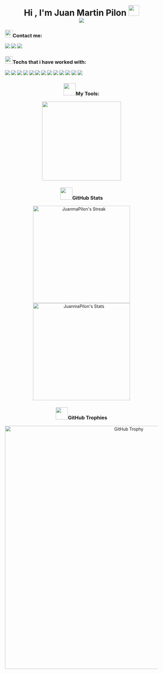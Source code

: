 <!-- Titulo -->

<h1 align="center"><b>Hi , I'm Juan Martin Pilon </b><img src="https://media.giphy.com/media/hvRJCLFzcasrR4ia7z/giphy.gif" width="35">
<br>
<img src="https://user-images.githubusercontent.com/73097560/115834477-dbab4500-a447-11eb-908a-139a6edaec5c.gif">

</h1>

<!--------------------------------------------------- Sociales ----------------------------------------------->

<div>

<h3>

<img src="https://media.giphy.com/media/v1.Y2lkPTc5MGI3NjExMms1Y2Y5MWRwZDNiM24ycTM1eTJzc2J3ZGRlZDFmbmw5eDczbHdrMyZlcD12MV9pbnRlcm5hbF9naWZfYnlfaWQmY3Q9cw/4v5vEC1ipAGORhhIbq/giphy.gif" width="25" /><b>Contact me:</b>

</h3>

<div>

<img src="https://img.shields.io/badge/Gmail-D14836?style=for-the-badge&logo=gmail&logoColor=white" />
<img src="https://img.shields.io/badge/LinkedIn-0077B5?style=for-the-badge&logo=linkedin&logoColor=white" />
<img src="https://img.shields.io/badge/Discord-5865F2?style=for-the-badge&logo=discord&logoColor=white" />

</div>

</div>

<!--------------------------------------------------- Skills ------------------------------------------------>

<div>

<h3>

<img src="https://media.giphy.com/media/v1.Y2lkPTc5MGI3NjExNHFuZWU2MDN0cTV4YXVuZzMwaDV0Mm5jdHNhYnRmbjNtbjg2YmlsbiZlcD12MV9pbnRlcm5hbF9naWZfYnlfaWQmY3Q9cw/UVG0BN8TOMKkPOJS6e/giphy.gif" width="25" /><b>Techs that i have worked with:</b>

<div>

<img src="https://img.shields.io/badge/HTML5-E34F26?style=for-the-badge&logo=html5&logoColor=white" />
<img src="https://img.shields.io/badge/CSS3-1572B6?style=for-the-badge&logo=css3&logoColor=white" />
<img src="https://img.shields.io/badge/JavaScript-323330?style=for-the-badge&logo=javascript&logoColor=F7DF1E" />
<img src="https://img.shields.io/badge/React-20232A?style=for-the-badge&logo=react&logoColor=61DAFB" />
<img src="https://img.shields.io/badge/Node%20js-339933?style=for-the-badge&logo=nodedotjs&logoColor=white" />
<img src="https://img.shields.io/badge/Vue%20js-35495E?style=for-the-badge&logo=vuedotjs&logoColor=4FC08D" />
<img src="https://img.shields.io/badge/nuxt%20js-00C58E?style=for-the-badge&logo=nuxtdotjs&logoColor=white" />
<img src="https://img.shields.io/badge/Angular-DD0031?style=for-the-badge&logo=angular&logoColor=white" />
<img src="https://img.shields.io/badge/Python-FFD43B?style=for-the-badge&logo=python&logoColor=blue" />
<img src="https://img.shields.io/badge/PHP-777BB4?style=for-the-badge&logo=php&logoColor=white" />
<img src="https://img.shields.io/badge/C%23-239120?style=for-the-badge&logo=csharp&logoColor=white" />
<img src="https://img.shields.io/badge/C%2B%2B-00599C?style=for-the-badge&logo=c%2B%2B&logoColor=white" />
<img src="https://img.shields.io/badge/C-00599C?style=for-the-badge&logo=c&logoColor=white" />


</div>

</h3>

</div>

<!--------------------------------------------------- Tools ------------------------------------------------>

<div align="center">

<p>
<h3>
<b><img src="https://media.giphy.com/media/v1.Y2lkPTc5MGI3NjExYzBjeHNvZ3FxZTN6c3J4dWp1cnphanNjZ2JxNGI0anZnOWJlNHZvciZlcD12MV9pbnRlcm5hbF9naWZfYnlfaWQmY3Q9cw/iDaCeaKrHhUI1I8e2b/giphy.gif" width="40" />My Tools:</b>
</h3>
<a href="https://skillicons.dev">
<img width="260" src="https://skillicons.dev/icons?i=vscode,github,git,vite,postman,npm,pinia,windows,linux,ubuntu,regex,bash,powershell,idea,stackoverflow,octave&perline=8" />

</a>
</p>

</div>

<!--------------------------------------------------- Stats ------------------------------------------------>

<div align="center">

<h3>
<b><img src="https://media.giphy.com/media/iY8CRBdQXODJSCERIr/giphy.gif" width="40" />GitHub Stats</b>
</h3>

<img width="320" src="https://github-readme-streak-stats.herokuapp.com/?user=JuanmaPilon&theme=outrun&hide_border=false&layout=compact" alt="JuanmaPilon's Streak">

<img width="320" src="https://github-readme-stats.vercel.app/api?username=JuanmaPilon&theme=outrun&show_icons=true&hide_border=false&count_private=true&layout=compact" alt="JuanmaPilon's Stats">
</p>

</div>

<!--------------------------------------------------- Trofeos ---------------------------------------------->

<div align="center">

<h3>
<b><img src="https://media.giphy.com/media/fw3XuXcz1p1AZdZOH8/giphy.gif" width="40" />GitHub Trophies</b>
</h3>

[<img width="800" src="https://github-profile-trophy.vercel.app/?username=JuanmaPilon&theme=algolia" alt="GitHub Trophy" />](https://github.com/JuanmaPilon/github-profile-trophy)

</div>
